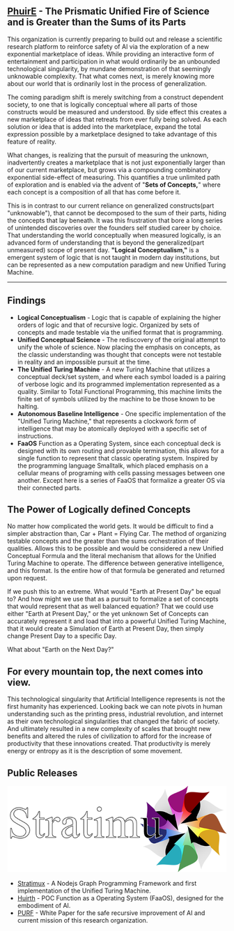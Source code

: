 ## [PhuirE](https://www.phuire.org/) - The Prismatic Unified Fire of Science and is Greater than the Sums of its Parts
This organization is currently preparing to build out and release a scientific research platform to reinforce safety of AI via the exploration of a new exponential marketplace of ideas.
While providing an interactive form of entertainment and participation in what would ordinarily be an unbounded technological singularity, by mundane demonstration of that seemingly unknowable complexity. That what comes next, is merely knowing more about our world that is ordinarily lost in the process of generalization.

The coming paradigm shift is merely switching from a construct dependent society, to one that is logically conceptual where all parts of those constructs would be measured and understood. By side effect this creates a new marketplace of ideas that retreats from ever fully being solved. As each solution or idea that is added into the marketplace, expand the total expression possible by a marketplace designed to take advantage of this feature of reality.

What changes, is realizing that the pursuit of measuring the unknown, inadvertently creates a marketplace that is not just exponentially larger than of our current marketplace, but grows via a compounding combinatory exponential side-effect of measuring. This quantifies a true unlimited path of exploration and is enabled via the advent of "**Sets of Concepts,**" where each concept is a composition of all that has come before it.

This is in contrast to our current reliance on generalized constructs(part "unknowable"), that cannot be decomposed to the sum of their parts, hiding the concepts that lay beneath. It was this frustration that bore a long series of unintended discoveries over the founders self studied career by choice. That understanding the world conceptually when measured logically, is an advanced form of understanding that is beyond the generalized(part unmeasured) scope of present day.
**"Logical Conceptualism,"** is a emergent system of logic that is not taught in modern day institutions, but can be represented as a new computation paradigm and new Unified Turing Machine.

---

## Findings
* **Logical Conceptualism** - Logic that is capable of explaining the higher orders of logic and that of recursive logic. Organized by sets of concepts and made testable via the unified format that is programming.
* **Unified Conceptual Science** - The rediscovery of the original attempt to unify the whole of science. Now placing the emphasis on concepts, as the classic understanding was thought that concepts were not testable in reality and an impossible pursuit at the time.
* **The Unified Turing Machine** - A new Turing Machine that utilizes a conceptual deck/set system, and where each symbol loaded is a pairing of verbose logic and its programmed implementation represented as a quality. Similar to Total Functional Programming, this machine limits the finite set of symbols utilized by the machine to be those known to be halting.
* **Autonomous Baseline Intelligence** - One specific implementation of the "Unified Turing Machine," that represents a clockwork form of intelligence that may be atomically deployed with a specific set of instructions.
* **FaaOS** Function as a Operating System, since each conceptual deck is designed with its own routing and provable termination, this allows for a single function to represent that classic operating system. Inspired by the programming language Smalltalk, which placed emphasis on a cellular means of programing with cells passing messages between one another. Except here is a series of FaaOS that formalize a greater OS via their connected parts.

## The Power of Logically defined Concepts
No matter how complicated the world gets. It would be difficult to find a simpler abstraction than, Car + Plant = Flying Car. The method of organizing testable concepts and the greater than the sums orchestration of their qualities. Allows this to be possible and would be considered a new Unified Conceptual Formula and the literal mechanism that allows for the Unified Turing Machine to operate. The difference between generative intelligence, and this format. Is the entire how of that formula be generated and returned upon request.

If we push this to an extreme. What would "Earth at Present Day" be equal to? And how might we use that as a pursuit to formalize a set of concepts that would represent that as well balanced equation? That we could use either "Earth at Present Day," or the yet unknown Set of Concepts can accurately represent it and load that into a powerful Unified Turing Machine, that it would create a Simulation of Earth at Present Day, then simply change Present Day to a specific Day. 

What about "Earth on the Next Day?"
## For every mountain top, the next comes into view.
This technological singularity that Artificial Intelligence represents is not the first humanity has experienced. Looking back we can note pivots in human understanding such as the printing press, industrial revolution, and internet as their own technological singularities that changed the fabric of society. And ultimately resulted in a new complexity of scales that brought new benefits and altered the rules of civilization to afford for the increase of productivity that these innovations created. That productivity is merely energy or entropy as it is the description of some movement.

## Public Releases
![Stratimux](https://github.com/Phuire-Research/Stratimux/blob/main/Stratimux.png?raw=true)

* [Stratimux](https://github.com/Phuire-Research/Stratimux) - A Nodejs Graph Programming Framework and first implementation of the Unified Turing Machine.
* [Huirth](https://github.com/Phuire-Research/Huirth) - POC Function as a Operating System (FaaOS), designed for the embodiment of AI.
* [PURF](https://github.com/Phuire-Research/PURF) - White Paper for the safe recursive improvement of AI and current mission of this research organization.
